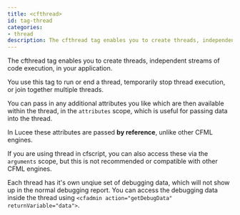 ```yaml
---
title: <cfthread>
id: tag-thread
categories:
- thread
description: The cfthread tag enables you to create threads, independent streams of code execution, in your application.
---
```


The cfthread tag enables you to create threads, independent streams of code execution, in your application.

You use this tag to run or end a thread, temporarily stop thread execution, or join together multiple threads.

You can pass in any additional attributes you like which are then available within the thread, in the `attributes` scope,
which is useful for passing data into the thread.

In Lucee these attributes are passed **by reference**, unlike other CFML engines.

If you are using thread in cfscript, you can also access these via the `arguments` scope,
but this is not recommended or compatible with other CFML engines.

Each thread has it's own unqiue set of debugging data, which will not show up in the normal debugging report.
You can access the debugging data inside the thread using `<cfadmin action="getDebugData" returnVariable="data">`.

